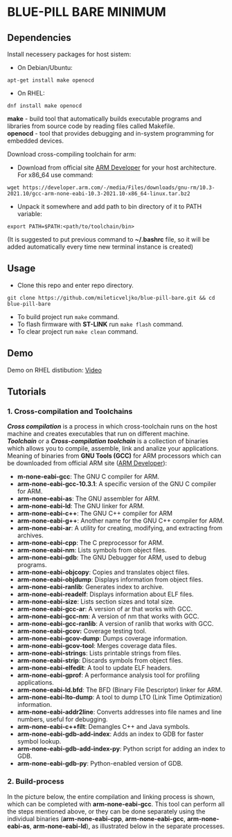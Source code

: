  # BLUE-PILL BARE MINIMUM
 ## Dependencies
 Install necessery packages for host sistem:  
 - On Debian/Ubuntu:  
 ```
 apt-get install make openocd
 ```  
 - On RHEL:  
 ```
 dnf install make openocd
 ```  

**make** - build tool that automatically builds executable programs and libraries from source code by reading files called Makefile.   
**openocd** - tool that provides debugging and in-system programming for embedded devices.  

Download cross-compiling toolchain for arm:  
- Download from official site [ARM Developer](https://developer.arm.com/downloads/-/gnu-rm) for your host architecture. For x86_64 use command:   
```
wget https://developer.arm.com/-/media/Files/downloads/gnu-rm/10.3-2021.10/gcc-arm-none-eabi-10.3-2021.10-x86_64-linux.tar.bz2
```
- Unpack it somewhere and add path to bin directory of it to PATH variable:  
```
export PATH=$PATH:<path/to/toolchain/bin>
```  
(It is suggested to put previous command to **~/.bashrc** file, so it will be added automatically every time new terminal instance is created)

## Usage
- Clone this repo and enter repo directory.
```
git clone https://github.com/mileticveljko/blue-pill-bare.git && cd blue-pill-bare
```
- To build project run `make` command.  
- To flash firmware with **ST-LINK** run `make flash` command.  
- To clear project run `make clean` command.

## Demo
Demo on RHEL distibution: [Video](https://www.youtube.com/watch?v=gjyzOKyZtSc)

## Tutorials
### 1. Cross-compilation and Toolchains
***Cross compilation*** is a process in which cross-toolchain runs on the host machine and creates executables that run on different machine.  
***Toolchain*** or a ***Cross-compilation toolchain*** is a collection of binaries which allows you to compile, assemble, link and analize your applications.  
Meaning of binaries from **GNU Tools (GCC)** for ARM processors which can be downloaded from official ARM site ([ARM Developer](https://developer.arm.com/downloads/-/gnu-rm)):  
- **m-none-eabi-gcc**: The GNU C compiler for ARM.
- **arm-none-eabi-gcc-10.3.1**: A specific version of the GNU C compiler for ARM.
- **arm-none-eabi-as**: The GNU assembler for ARM.
- **arm-none-eabi-ld**: The GNU linker for ARM.
- **arm-none-eabi-c++**: The GNU C++ compiler for ARM
- **arm-none-eabi-g++**: Another name for the GNU C++ compiler for ARM.
- **arm-none-eabi-ar**: A utility for creating, modifying, and extracting from archives.
- **arm-none-eabi-cpp**: The C preprocessor for ARM.
- **arm-none-eabi-nm**: Lists symbols from object files.
- **arm-none-eabi-gdb**: The GNU Debugger for ARM, used to debug programs.
- **arm-none-eabi-objcopy**: Copies and translates object files.
- **arm-none-eabi-objdump**: Displays information from object files.
- **arm-none-eabi-ranlib**: Generates index to archive.
- **arm-none-eabi-readelf**: Displays information about ELF files.
- **arm-none-eabi-size**: Lists section sizes and total size.
- **arm-none-eabi-gcc-ar**: A version of ar that works with GCC.
- **arm-none-eabi-gcc-nm**: A version of nm that works with GCC.
- **arm-none-eabi-gcc-ranlib**: A version of ranlib that works with GCC.
- **arm-none-eabi-gcov:** Coverage testing tool.
- **arm-none-eabi-gcov-dump**: Dumps coverage information.
- **arm-none-eabi-gcov-tool**: Merges coverage data files.
- **arm-none-eabi-strings**: Lists printable strings from files.
- **arm-none-eabi-strip**: Discards symbols from object files.
- **arm-none-eabi-elfedit**: A tool to update ELF headers.
- **arm-none-eabi-gprof**: A performance analysis tool for profiling applications.
- **arm-none-eabi-ld.bfd**: The BFD (Binary File Descriptor) linker for ARM.
- **arm-none-eabi-lto-dump**: A tool to dump LTO (Link Time Optimization) information.
- **arm-none-eabi-addr2line**: Converts addresses into file names and line numbers, useful for debugging.
- **arm-none-eabi-c++filt**: Demangles C++ and Java symbols.
- **arm-none-eabi-gdb-add-index**: Adds an index to GDB for faster symbol lookup.
- **arm-none-eabi-gdb-add-index-py**: Python script for adding an index to GDB.
- **arm-none-eabi-gdb-py**: Python-enabled version of GDB.

### 2. Build-process
In the picture below, the entire compilation and linking process is shown, which can be completed with **arm-none-eabi-gcc**. This tool can perform all the steps mentioned above, or they can be done separately using the individual binaries (**arm-none-eabi-cpp**, **arm-none-eabi-gcc**, **arm-none-eabi-as**, **arm-none-eabi-ld**), as illustrated below in the separate processes.

<img title="Build Process" alt="" src="docs/images/build_process.png">
